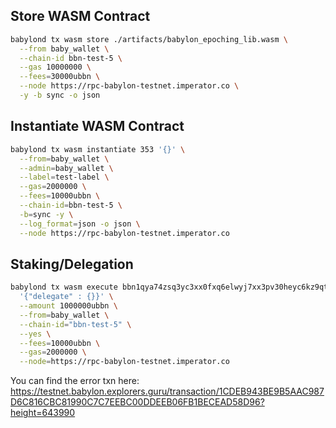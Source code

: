 ## Store WASM Contract

```bash
babylond tx wasm store ./artifacts/babylon_epoching_lib.wasm \
  --from baby_wallet \
  --chain-id bbn-test-5 \
  --gas 10000000 \
  --fees=30000ubbn \
  --node https://rpc-babylon-testnet.imperator.co \
  -y -b sync -o json
```

## Instantiate WASM Contract

```bash
babylond tx wasm instantiate 353 '{}' \
  --from=baby_wallet \
  --admin=baby_wallet \
  --label=test-label \
  --gas=2000000 \
  --fees=10000ubbn \
  --chain-id=bbn-test-5 \
  -b=sync -y \
  --log_format=json -o json \
  --node https://rpc-babylon-testnet.imperator.co
```

## Staking/Delegation

```bash
babylond tx wasm execute bbn1qya74zsq3yc3xx0fxq6elwyj7xx3pv30heyc6kz9qt7rl3wjff0qhk4qhg \
  '{"delegate" : {}}' \
  --amount 1000000ubbn \
  --from=baby_wallet \
  --chain-id="bbn-test-5" \
  --yes \
  --fees=10000ubbn \
  --gas=2000000 \
  --node=https://rpc-babylon-testnet.imperator.co
```

You can find the error txn here: https://testnet.babylon.explorers.guru/transaction/1CDEB943BE9B5AAC987D6C816CBC81990C7C7EEBC00DDEEB06FB1BECEAD58D96?height=643990
